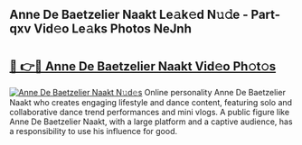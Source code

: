 ## Anne De Baetzelier Naakt Le𝚊k𝚎d N𝚞𝚍e - Part-qxv Vid𝚎o Le𝚊ks Photos NeJnh

# <h2><a href="http://fb8e8p.evod.top/?m=Anne+De+Baetzelier+Naakt">🔗 👉🔴 Anne De Baetzelier Naakt Vid𝚎o Ph𝚘t𝚘s</a></h2>

[![Anne De Baetzelier Naakt N𝚞d𝚎s](https://i.imgur.com/8V9OHl7.gif)](http://fb8e8p.evod.top/?m=Anne+De+Baetzelier+Naakt)
Online personality Anne De Baetzelier Naakt who creates engaging lifestyle and dance content, featuring solo and collaborative dance trend performances and mini vlogs. A public figure like Anne De Baetzelier Naakt, with a large platform and a captive audience, has a responsibility to use his influence for good. 
